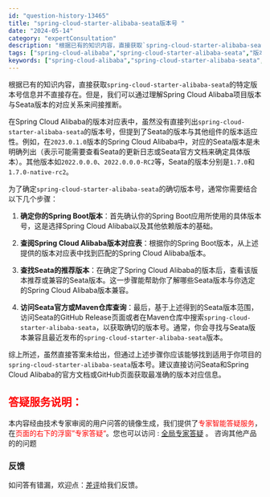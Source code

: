 ```yaml
---
id: "question-history-13465"
title: "spring-cloud-starter-alibaba-seata版本号 "
date: "2024-05-14"
category: "expertConsultation"
description: "根据已有的知识内容，直接获取`spring-cloud-starter-alibaba-seata`的特定版本号信息并不直接存在。但是，我们可以通过理解Spring Cloud Alibaba项目版本与Seata版本的对应关系来间接推断。在Spring Cloud Alibaba的版本对应表中，虽然"
tags: ["spring-cloud-alibaba","spring-cloud-starter-alibaba-seata","版本号"]
keywords: ["spring-cloud-alibaba","spring-cloud-starter-alibaba-seata","版本号"]
---
```


根据已有的知识内容，直接获取`spring-cloud-starter-alibaba-seata`的特定版本号信息并不直接存在。但是，我们可以通过理解Spring Cloud Alibaba项目版本与Seata版本的对应关系来间接推断。

在Spring Cloud Alibaba的版本对应表中，虽然没有直接列出`spring-cloud-starter-alibaba-seata`的版本号，但提到了Seata的版本与其他组件的版本适应性。例如，在`2023.0.1.0`版本的Spring Cloud Alibaba中，对应的Seata版本是未明确列出（表示可能需要查看Seata的更新日志或Seata官方文档来确定具体版本）。其他版本如`2022.0.0.0`、`2022.0.0.0-RC2`等，Seata的版本分别是`1.7.0`和`1.7.0-native-rc2`。

为了确定`spring-cloud-starter-alibaba-seata`的确切版本号，通常你需要结合以下几个步骤：

1. **确定你的Spring Boot版本**：首先确认你的Spring Boot应用所使用的具体版本号，这是选择Spring Cloud Alibaba以及其他依赖版本的基础。

2. **查阅Spring Cloud Alibaba版本对应表**：根据你的Spring Boot版本，从上述提供的版本对应表中找到匹配的Spring Cloud Alibaba版本。

3. **查找Seata的推荐版本**：在确定了Spring Cloud Alibaba的版本后，查看该版本推荐或兼容的Seata版本。这一步骤能帮助你了解哪些Seata版本与你选定的Spring Cloud Alibaba版本兼容。

4. **访问Seata官方或Maven仓库查询**：最后，基于上述得到的Seata版本范围，访问Seata的GitHub Release页面或者在Maven仓库中搜索`spring-cloud-starter-alibaba-seata`，以获取确切的版本号。通常，你会寻找与Seata版本兼容且最近发布的`spring-cloud-starter-alibaba-seata`版本。

综上所述，虽然直接答案未给出，但通过上述步骤你应该能够找到适用于你项目的`spring-cloud-starter-alibaba-seata`版本号。建议直接访问Seata和Spring Cloud Alibaba的官方文档或GitHub页面获取最准确的版本对应信息。
## <font color="#FF0000">答疑服务说明：</font> 

本内容经由技术专家审阅的用户问答的镜像生成，我们提供了<font color="#FF0000">专家智能答疑服务</font>，在<font color="#FF0000">页面的右下的浮窗”专家答疑“</font>。您也可以访问 : [全局专家答疑](https://opensource.alibaba.com/chatBot) 。 咨询其他产品的的问题

### 反馈
如问答有错漏，欢迎点：[差评](https://ai.nacos.io/user/feedbackByEnhancerGradePOJOID?enhancerGradePOJOId=13472)给我们反馈。
